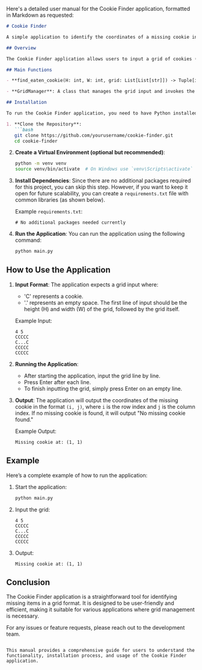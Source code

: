 Here's a detailed user manual for the Cookie Finder application, formatted in Markdown as requested:

```markdown
# Cookie Finder

A simple application to identify the coordinates of a missing cookie in a grid representation.

## Overview

The Cookie Finder application allows users to input a grid of cookies ('C') and empty spaces ('.') and determines the position of a missing cookie within a defined rectangular area. This application is useful for scenarios where you need to track the presence of items in a grid format.

## Main Functions

- **find_eaten_cookie(H: int, W: int, grid: List[List[str]]) -> Tuple[int, int]**: This function processes the grid to find the coordinates of the missing cookie. It takes the height and width of the grid along with the grid itself as input.

- **GridManager**: A class that manages the grid input and invokes the `find_eaten_cookie` function. It ensures the grid is valid and processes the grid data.

## Installation

To run the Cookie Finder application, you need to have Python installed on your system. Follow these steps to set up the environment:

1. **Clone the Repository**:
   ```bash
   git clone https://github.com/yourusername/cookie-finder.git
   cd cookie-finder
   ```

2. **Create a Virtual Environment (optional but recommended)**:
   ```bash
   python -m venv venv
   source venv/bin/activate  # On Windows use `venv\Scripts\activate`
   ```

3. **Install Dependencies**:
   Since there are no additional packages required for this project, you can skip this step. However, if you want to keep it open for future scalability, you can create a `requirements.txt` file with common libraries (as shown below).

   Example `requirements.txt`:
   ```
   # No additional packages needed currently
   ```

4. **Run the Application**:
   You can run the application using the following command:
   ```bash
   python main.py
   ```

## How to Use the Application

1. **Input Format**:
   The application expects a grid input where:
   - 'C' represents a cookie.
   - '.' represents an empty space.
   The first line of input should be the height (H) and width (W) of the grid, followed by the grid itself.

   Example Input:
   ```
   4 5
   CCCCC
   C...C
   CCCCC
   CCCCC
   ```

2. **Running the Application**:
   - After starting the application, input the grid line by line. 
   - Press Enter after each line. 
   - To finish inputting the grid, simply press Enter on an empty line.

3. **Output**:
   The application will output the coordinates of the missing cookie in the format `(i, j)`, where `i` is the row index and `j` is the column index. If no missing cookie is found, it will output "No missing cookie found."

   Example Output:
   ```
   Missing cookie at: (1, 1)
   ```

## Example

Here’s a complete example of how to run the application:

1. Start the application:
   ```bash
   python main.py
   ```

2. Input the grid:
   ```
   4 5
   CCCCC
   C...C
   CCCCC
   CCCCC
   ```

3. Output:
   ```
   Missing cookie at: (1, 1)
   ```

## Conclusion

The Cookie Finder application is a straightforward tool for identifying missing items in a grid format. It is designed to be user-friendly and efficient, making it suitable for various applications where grid management is necessary.

For any issues or feature requests, please reach out to the development team.
```

This manual provides a comprehensive guide for users to understand the functionality, installation process, and usage of the Cookie Finder application.